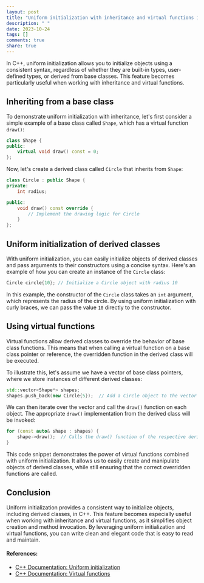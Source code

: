 ```yaml
---
layout: post
title: "Uniform initialization with inheritance and virtual functions in C++"
description: " "
date: 2023-10-24
tags: []
comments: true
share: true
---
```


In C++, uniform initialization allows you to initialize objects using a consistent syntax, regardless of whether they are built-in types, user-defined types, or derived from base classes. This feature becomes particularly useful when working with inheritance and virtual functions.

## Inheriting from a base class

To demonstrate uniform initialization with inheritance, let's first consider a simple example of a base class called `Shape`, which has a virtual function `draw()`:

```cpp
class Shape {
public:
    virtual void draw() const = 0;
};
```

Now, let's create a derived class called `Circle` that inherits from `Shape`:

```cpp
class Circle : public Shape {
private:
    int radius;

public:
    void draw() const override {
        // Implement the drawing logic for Circle
    }
};
```

## Uniform initialization of derived classes

With uniform initialization, you can easily initialize objects of derived classes and pass arguments to their constructors using a concise syntax. Here's an example of how you can create an instance of the `Circle` class:

```cpp
Circle circle{10}; // Initialize a Circle object with radius 10
```

In this example, the constructor of the `Circle` class takes an `int` argument, which represents the radius of the circle. By using uniform initialization with curly braces, we can pass the value `10` directly to the constructor.

## Using virtual functions

Virtual functions allow derived classes to override the behavior of base class functions. This means that when calling a virtual function on a base class pointer or reference, the overridden function in the derived class will be executed.

To illustrate this, let's assume we have a vector of base class pointers, where we store instances of different derived classes:

```cpp
std::vector<Shape*> shapes;
shapes.push_back(new Circle{5});  // Add a Circle object to the vector
```

We can then iterate over the vector and call the `draw()` function on each object. The appropriate `draw()` implementation from the derived class will be invoked:

```cpp
for (const auto& shape : shapes) {
    shape->draw();  // Calls the draw() function of the respective derived class
}
```

This code snippet demonstrates the power of virtual functions combined with uniform initialization. It allows us to easily create and manipulate objects of derived classes, while still ensuring that the correct overridden functions are called.

## Conclusion

Uniform initialization provides a consistent way to initialize objects, including derived classes, in C++. This feature becomes especially useful when working with inheritance and virtual functions, as it simplifies object creation and method invocation. By leveraging uniform initialization and virtual functions, you can write clean and elegant code that is easy to read and maintain.

#### References:
- [C++ Documentation: Uniform initialization](https://en.cppreference.com/w/cpp/language/uniform_initialization)
- [C++ Documentation: Virtual functions](https://en.cppreference.com/w/cpp/language/virtual)